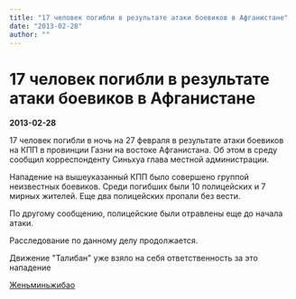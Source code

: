 ```yaml
---
title: "17 человек погибли в результате атаки боевиков в Афганистане"
date: "2013-02-28"
author: ""
---
```


# 17 человек погибли в результате атаки боевиков в Афганистане

**2013-02-28** 

17 человек погибли в ночь на 27 февраля в результате атаки боевиков на КПП в провинции Газни на востоке Афганистана. Об этом в среду сообщил корреспонденту Синьхуа глава местной администрации.

Нападение на вышеуказанный КПП было совершено группой неизвестных боевиков. Среди погибших были 10 полицейских и 7 мирных жителей. Еще два полицейских пропали без вести.

По другому сообщению, полицейские были отравлены еще до начала атаки.

Расследование по данному делу продолжается.

Движение "Талибан" уже взяло на себя ответственность за это нападение

[Женьминьжибао](http://russian.people.com.cn/31520/8146780.html)